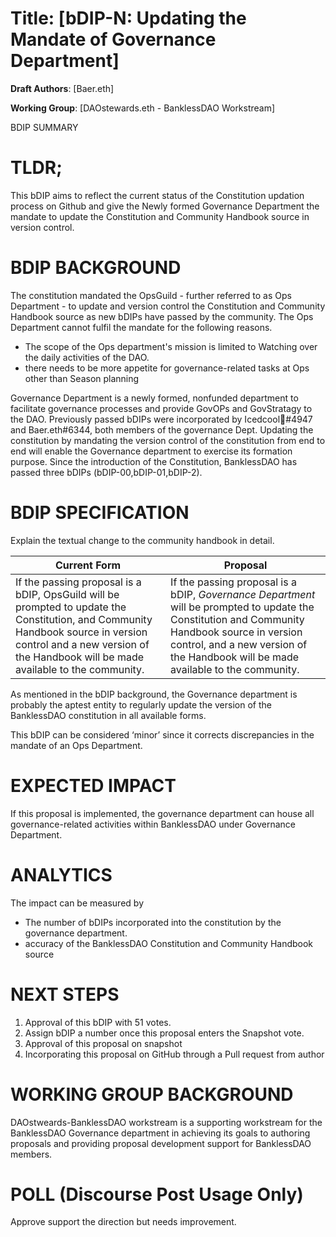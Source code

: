 # Title: [bDIP-N: Updating the Mandate of Governance Department]

**Draft Authors**: [Baer.eth]

**Working Group**: [DAOstewards.eth - BanklessDAO Workstream]

BDIP SUMMARY

# TLDR;

This bDIP aims to reflect the current status of the Constitution updation process on Github and give the Newly formed Governance Department the mandate to update the Constitution and Community Handbook source in version control.

# BDIP BACKGROUND

The constitution mandated the OpsGuild - further referred to as Ops Department - to update and version control the Constitution and Community Handbook source as new bDIPs have passed by the community.
The Ops Department cannot fulfil the mandate for the following reasons.   
* The scope of the Ops department's mission is limited to Watching over the daily activities of the DAO.
* there needs to be more appetite for governance-related tasks at Ops other than Season planning

Governance Department is a newly formed, nonfunded department to facilitate governance processes and provide GovOPs and GovStratagy to the DAO.
Previously passed bDIPs were incorporated by Icedcool🏴#4947 and Baer.eth#6344, both members of the governance Dept.
Updating the constitution by mandating the version control of the constitution from end to end will enable the Governance department to exercise its formation purpose.
Since the introduction of the Constitution, BanklessDAO has passed three bDIPs (bDIP-00,bDIP-01,bDIP-2).



# BDIP SPECIFICATION

Explain the textual change to the community handbook in detail.
    

| Current Form | Proposal |
| -------- | -------- |
| If the passing proposal is a bDIP, OpsGuild will be prompted to update the Constitution, and Community Handbook source in version control and a new version of the Handbook will be made available to the community.	| If the passing proposal is a bDIP, *Governance Department* will be prompted to update the Constitution and Community Handbook source in version control, and a new version of the Handbook will be made available to the community. |

As mentioned in the bDIP background, the Governance department is probably the aptest entity to regularly update the version of the BanklessDAO constitution in all available forms.

This bDIP can be considered ‘minor’ since it corrects discrepancies in the mandate of an Ops Department.

# EXPECTED IMPACT
If this proposal is implemented, the governance department can house all governance-related activities within BanklessDAO under Governance Department.

# ANALYTICS

The impact can be measured by
* The number of bDIPs incorporated into the constitution by the governance department.
* accuracy of the BanklessDAO Constitution and Community Handbook source

# NEXT STEPS

1. Approval of this bDIP with 51 votes.
2. Assign bDIP a number once this proposal enters the Snapshot vote.
3. Approval of this proposal on snapshot
4. Incorporating this proposal on GitHub through a Pull request from author

# WORKING GROUP BACKGROUND
DAOstweards-BanklessDAO workstream is a supporting workstream for the BanklessDAO Governance department in achieving its goals to authoring proposals and providing proposal development support for BanklessDAO members.

# POLL (Discourse Post Usage Only)

Approve
support the direction but needs improvement.




